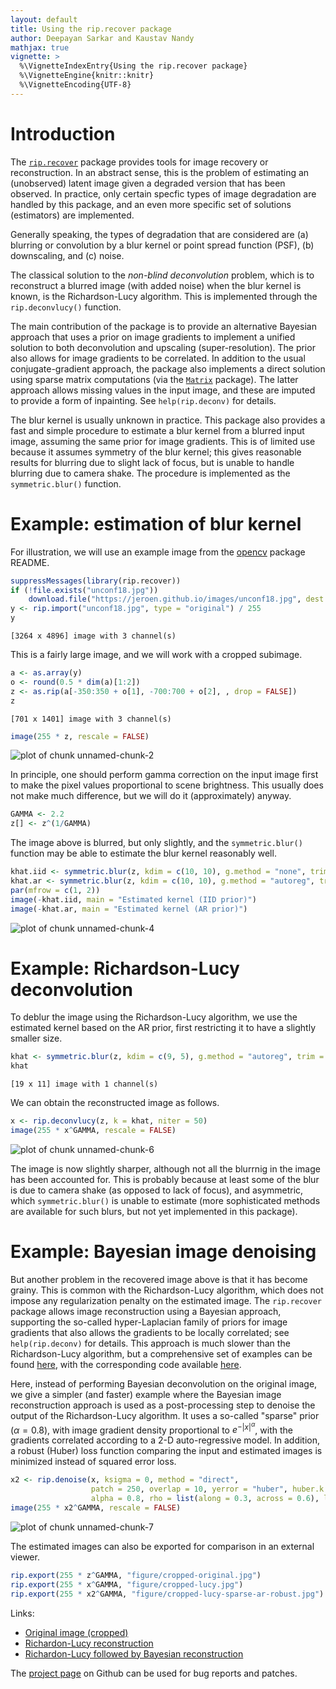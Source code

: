 ```yaml
---
layout: default
title: Using the rip.recover package
author: Deepayan Sarkar and Kaustav Nandy
mathjax: true
vignette: >
  %\VignetteIndexEntry{Using the rip.recover package}
  %\VignetteEngine{knitr::knitr}
  %\VignetteEncoding{UTF-8}
---
```







# Introduction

The
[`rip.recover`](https://github.com/deepayan/rip/tree/main/rip.recover)
package provides tools for image recovery or reconstruction. In an
abstract sense, this is the problem of estimating an (unobserved)
latent image given a degraded version that has been observed. In
practice, only certain specfic types of image degradation are handled
by this package, and an even more specific set of solutions
(estimators) are implemented.

Generally speaking, the types of degradation that are considered are
(a) blurring or convolution by a blur kernel or point spread function
(PSF), (b) downscaling, and (c) noise.

The classical solution to the _non-blind deconvolution_ problem, which
is to reconstruct a blurred image (with added noise) when the blur
kernel is known, is the Richardson-Lucy algorithm. This is implemented
through the `rip.deconvlucy()` function.

The main contribution of the package is to provide an alternative
Bayesian approach that uses a prior on image gradients to implement a
unified solution to both deconvolution and upscaling
(super-resolution). The prior also allows for image gradients to be
correlated. In addition to the usual conjugate-gradient approach, the
package also implements a direct solution using sparse matrix
computations (via the
[`Matrix`](https://cran.r-project.org/package=Matrix) package). The
latter approach allows missing values in the input image, and these
are imputed to provide a form of inpainting. See `help(rip.deconv)`
for details.

The blur kernel is usually unknown in practice. This package also
provides a fast and simple procedure to estimate a blur kernel from a
blurred input image, assuming the same prior for image gradients. This
is of limited use because it assumes symmetry of the blur kernel; this
gives reasonable results for blurring due to slight lack of focus, but
is unable to handle blurring due to camera shake. The procedure is
implemented as the `symmetric.blur()` function.


# Example: estimation of blur kernel

For illustration, we will use an example image from the
[opencv](https://github.com/ropensci/opencv) package README.



```r
suppressMessages(library(rip.recover))
if (!file.exists("unconf18.jpg"))
    download.file("https://jeroen.github.io/images/unconf18.jpg", dest = "unconf18.jpg")
y <- rip.import("unconf18.jpg", type = "original") / 255
y
```

```
[3264 x 4896] image with 3 channel(s)
```

This is a fairly large image, and we will work with a cropped
subimage.


```r
a <- as.array(y)
o <- round(0.5 * dim(a)[1:2])
z <- as.rip(a[-350:350 + o[1], -700:700 + o[2], , drop = FALSE])
z
```

```
[701 x 1401] image with 3 channel(s)
```

```r
image(255 * z, rescale = FALSE)
```

![plot of chunk unnamed-chunk-2](figure/recover-unnamed-chunk-2-1.png)

In principle, one should perform gamma correction on the input image
first to make the pixel values proportional to scene brightness. This
usually does not make much difference, but we will do it
(approximately) anyway.


```r
GAMMA <- 2.2
z[] <- z^(1/GAMMA)
```

The image above is blurred, but only slightly, and the
`symmetric.blur()` function may be able to estimate the blur kernel
reasonably well.



```r
khat.iid <- symmetric.blur(z, kdim = c(10, 10), g.method = "none", trim = FALSE)
khat.ar <- symmetric.blur(z, kdim = c(10, 10), g.method = "autoreg", trim = FALSE)
par(mfrow = c(1, 2))
image(-khat.iid, main = "Estimated kernel (IID prior)")
image(-khat.ar, main = "Estimated kernel (AR prior)")
```

![plot of chunk unnamed-chunk-4](figure/recover-unnamed-chunk-4-1.png)

# Example: Richardson-Lucy deconvolution

To deblur the image using the Richardson-Lucy algorithm, we use the
estimated kernel based on the AR prior, first restricting it to have a
slightly smaller size.


```r
khat <- symmetric.blur(z, kdim = c(9, 5), g.method = "autoreg", trim = FALSE)
khat
```

```
[19 x 11] image with 1 channel(s)
```

We can obtain the reconstructed image as follows.


```r
x <- rip.deconvlucy(z, k = khat, niter = 50)
image(255 * x^GAMMA, rescale = FALSE)
```

![plot of chunk unnamed-chunk-6](figure/recover-unnamed-chunk-6-1.png)

The image is now slightly sharper, although not all the blurrnig in
the image has been accounted for. This is probably because at least
some of the blur is due to camera shake (as opposed to lack of focus),
and asymmetric, which `symmetric.blur()` is unable to estimate (more
sophisticated methods are available for such blurs, but not yet
implemented in this package).

# Example: Bayesian image denoising

But another problem in the recovered image above is that it has become
grainy. This is common with the Richardson-Lucy algorithm, which does
not impose any regularization penalty on the estimated image. The
`rip.recover` package allows image reconstruction using a Bayesian
approach, supporting the so-called hyper-Laplacian family of priors
for image gradients that also allows the gradients to be locally
correlated; see `help(rip.deconv)` for details. This approach is much
slower than the Richardson-Lucy algorithm, but a comprehensive set of
examples can be found
[here](https://www.isid.ac.in/~deepayan/rip/html), with the
corresponding code available
[here](https://github.com/deepayan/rip.testing).

Here, instead of performing Bayesian deconvolution on the original
image, we give a simpler (and faster) example where the Bayesian image
reconstruction approach is used as a post-processing step to denoise
the output of the Richardson-Lucy algorithm. It uses a so-called
"sparse" prior ($\alpha = 0.8$), with image gradient density
proportional to $e^{-\lvert x \rvert^\alpha}$, with the gradients
correlated according to a 2-D auto-regressive model. In addition, a
robust (Huber) loss function comparing the input and estimated images
is minimized instead of squared error loss.


```r
x2 <- rip.denoise(x, ksigma = 0, method = "direct",
                  patch = 250, overlap = 10, yerror = "huber", huber.k = 1,
                  alpha = 0.8, rho = list(along = 0.3, across = 0.6), lambda = 0.025)
image(255 * x2^GAMMA, rescale = FALSE)
```

![plot of chunk unnamed-chunk-7](figure/recover-unnamed-chunk-7-1.png)

The estimated images can also be exported for comparison in an
external viewer.


```r
rip.export(255 * z^GAMMA, "figure/cropped-original.jpg")
rip.export(255 * x^GAMMA, "figure/cropped-lucy.jpg")
rip.export(255 * x2^GAMMA, "figure/cropped-lucy-sparse-ar-robust.jpg")
```

Links:

- [Original image (cropped)](figure/cropped-original.jpg)
- [Richardon-Lucy reconstruction](figure/cropped-lucy.jpg)
- [Richardon-Lucy followed by Bayesian reconstruction](figure/cropped-lucy-sparse-ar-robust.jpg)


The [project page](https://github.com/deepayan/rip) on Github can be
used for bug reports and patches.


